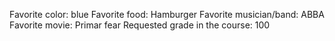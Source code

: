 Favorite color: blue 
Favorite food: Hamburger
Favorite musician/band: ABBA
Favorite movie: Primar fear
Requested grade in the course: 100 
